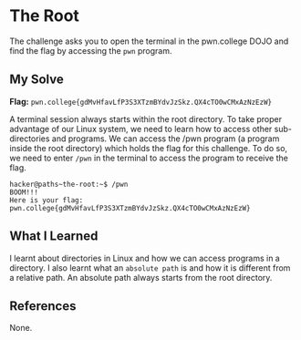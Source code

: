 # The Root
The challenge asks you to open the terminal in the pwn.college DOJO and find the flag by accessing the `pwn` program.

## My Solve
**Flag:** `pwn.college{gdMvHfavLfP3S3XTzmBYdvJzSkz.QX4cTO0wCMxAzNzEzW}`

A terminal session always starts within the root directory. To take proper advantage of our Linux system, we need to learn how to access other sub-directories and programs. We can access the /pwn program (a program inside the root directory) which holds the flag for this challenge. To do so, we need to enter `/pwn` in the terminal to access the program to receive the flag.

```
hacker@paths~the-root:~$ /pwn
BOOM!!!
Here is your flag:
pwn.college{gdMvHfavLfP3S3XTzmBYdvJzSkz.QX4cTO0wCMxAzNzEzW}
```
## What I Learned
I learnt about directories in Linux and how we can access programs in a directory. I also learnt what an `absolute path` is and how it is different from a relative path. An absolute path always starts from the root directory.

## References
None.
